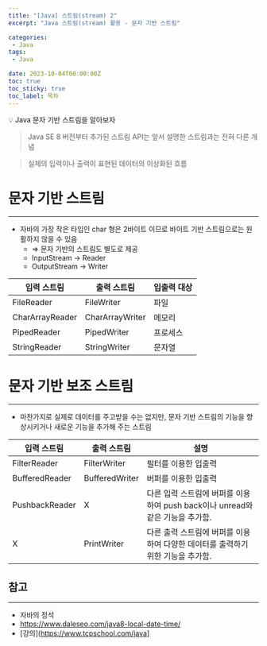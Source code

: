 ```yaml
---
title: "[Java] 스트림(stream) 2"
excerpt: "Java 스트림(stream) 활용 - 문자 기반 스트림"

categories:
 - Java
tags:
 - Java

date: 2023-10-04T00:00:00Z
toc: true
toc_sticky: true
toc_label: 목차
---
```

<aside>
💡 Java 문자 기반 스트림을 알아보자
</aside>


> Java SE 8 버전부터 추가된 스트림 API는 앞서 설명한 스트림과는 전혀 다른 개념

> 실제의 입력이나 출력이 표현된 데이터의 이상화된 흐름


# **문자 기반** 스트림

---

- 자바의 가장 작은 타입인 char 형은 2바이트 이므로 바이트 기반 스트림으로는 원활하지 않을 수 있음
  - ⇒ 문자 기반의 스트림도 별도로 제공
  - InputStream → Reader
  - OutputStream → Writer

| 입력 스트림 | 출력 스트림 | 입출력 대상 |
| --- | --- | --- |
| FileReader | FileWriter | 파일 |
| CharArrayReader | CharArrayWriter | 메모리 |
| PipedReader | PipedWriter | 프로세스 |
| StringReader | StringWriter | 문자열 |

# **문자 기반** 보조 스트림

---

- 마찬가지로 실제로 데이터를 주고받을 수는 없지만, 문자 기반 스트림의 기능을 향상시키거나 새로운 기능을 추가해 주는 스트림

| 입력 스트림 | 출력 스트림 | 설명 |
| --- | --- | --- |
| FilterReader | FilterWriter | 필터를 이용한 입출력 |
| BufferedReader | BufferedWriter | 버퍼를 이용한 입출력 |
| PushbackReader | X | 다른 입력 스트림에 버퍼를 이용하여 push back이나 unread와 같은 기능을 추가함. |
| X | PrintWriter | 다른 출력 스트림에 버퍼를 이용하여 다양한 데이터를 출력하기 위한 기능을 추가함. |

## 참고

---

- 자바의 정석
- https://www.daleseo.com/java8-local-date-time/
- [강의](https://www.tcpschool.com/java]